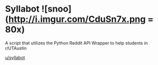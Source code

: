 # Syllabot ![snoo](http://i.imgur.com/CduSn7x.png = 80x)
A script that utilizes the Python Reddit API Wrapper to help students in r/UTAustin

[u/syllabot](https://www.reddit.com/user/syllabot/) 
